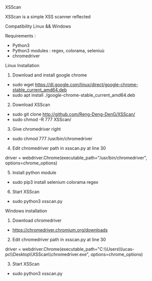 XSScan

XSScan is a simple XSS scanner reflected

Compatibility Linux && Windows

Requirements :

- Python3
- Python3 modules : regex, colorama, seleniuù 
- chromedriver

Linux Installation

1) Download and install google chrome

- sudo wget https://dl.google.com/linux/direct/google-chrome-stable_current_amd64.deb
- sudo apt install ./google-chrome-stable_current_amd64.deb

2) Download XSScan

- sudo git clone http://github.com/Reng-Deng-DenG/XSScan/
- sudo chmod -R 777 XSScan/

3) Give chromedriver right

- sudo chmod 777 /usr/bin/chromedriver

4) Edit chromedriver path in xsscan.py at line 30

driver = webdriver.Chrome(executable_path="/usr/bin/chromedriver", options=chrome_options)

5) Install python module

- sudo pip3 install selenium colorama regex

6) Start XSScan

- sudo python3 xsscan.py


Windows installation

1) Download chromedriver

- https://chromedriver.chromium.org/downloads

2) Edit chromedriver path in xsscan.py at line 30

driver = webdriver.Chrome(executable_path="C:\\\Users\\\lucas-pc\\\Desktop\\\XSScan\\\chromedriver.exe", options=chrome_options)

3) Start XSScan

- sudo python3 xsscan.py





